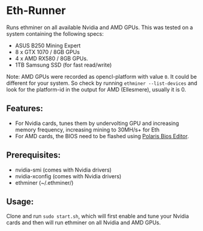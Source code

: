 # Eth-Runner

Runs ethminer on all available Nvidia and AMD GPUs. This was tested on a system containing the following specs:
- ASUS B250 Mining Expert
- 8 x GTX 1070 / 8GB GPUs
- 4 x AMD RX580 / 8GB GPUs.
- 1TB Samsung SSD (for fast read/write)

Note: AMD GPUs were recorded as opencl-platform with value `0`. It could be different for your system. So check by running `ethminer --list-devices` and look for the platform-id in the output for AMD (Ellesmere), usually it is 0.

## Features:
- For Nvidia cards, tunes them by undervolting GPU and increasing memory frequency, increasing mining to 30MH/s+ for Eth
- For AMD cards, the BIOS need to be flashed using [Polaris Bios Editor](https://github.com/jaschaknack/PolarisBiosEditor).

## Prerequisites:
- nvidia-smi (comes with Nvidia drivers)
- nvidia-xconfig (comes with Nvidia drivers)
- ethminer (~/.ethminer/)

## Usage:
Clone and run `sudo start.sh`, which will first enable and tune your Nvidia cards and then will run ethminer on all Nvidia and AMD GPUs.
